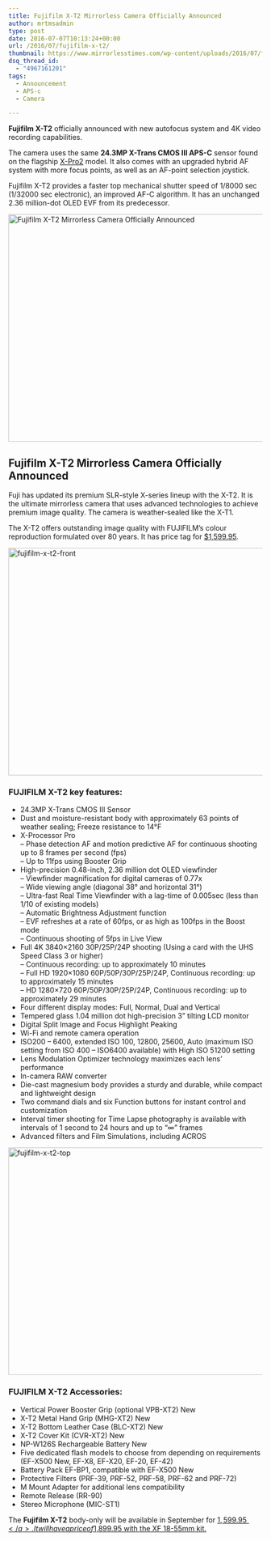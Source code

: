 ```yaml
---
title: Fujifilm X-T2 Mirrorless Camera Officially Announced
author: mrtmsadmin
type: post
date: 2016-07-07T10:13:24+00:00
url: /2016/07/fujifilm-x-t2/
thumbnail: https://www.mirrorlesstimes.com/wp-content/uploads/2016/07/fujifilm-x-t2-front.jpg
dsq_thread_id:
  - "4967161201"
tags:
  - Announcement
  - APS-c
  - Camera

---
```

**Fujifilm X-T2** officially announced with new autofocus system and 4K video recording capabilities.

The camera uses the same **24.3MP X-Trans CMOS III APS-C** sensor found on the flagship [X-Pro2][1] model. It also comes with an upgraded hybrid AF system with more focus points, as well as an AF-point selection joystick.

Fujifilm X-T2 provides a faster top mechanical shutter speed of 1/8000 sec (1/32000 sec electronic), an improved AF-C algorithm. It has an unchanged 2.36 million-dot OLED EVF from its predecessor.<!--more-->

<img class="alignnone wp-image-412 size-full" title="Fujifilm X-T2 Mirrorless Camera Officially Announced" src="https://i1.wp.com/www.mirrorlesstimes.com/wp-content/uploads/2016/07/fujifilm-x-t2-rear.jpg?resize=600%2C450&#038;ssl=1" alt="Fujifilm X-T2 Mirrorless Camera Officially Announced" width="600" height="450" srcset="https://i1.wp.com/www.mirrorlesstimes.com/wp-content/uploads/2016/07/fujifilm-x-t2-rear.jpg?w=1199&ssl=1 1199w, https://i1.wp.com/www.mirrorlesstimes.com/wp-content/uploads/2016/07/fujifilm-x-t2-rear.jpg?resize=300%2C225&ssl=1 300w, https://i1.wp.com/www.mirrorlesstimes.com/wp-content/uploads/2016/07/fujifilm-x-t2-rear.jpg?resize=768%2C576&ssl=1 768w, https://i1.wp.com/www.mirrorlesstimes.com/wp-content/uploads/2016/07/fujifilm-x-t2-rear.jpg?resize=1024%2C769&ssl=1 1024w" sizes="(max-width: 600px) 100vw, 600px" data-recalc-dims="1" /> 

## Fujifilm X-T2 Mirrorless Camera Officially Announced

Fuji has updated its premium SLR-style X-series lineup with the X-T2. It is the ultimate mirrorless camera that uses advanced technologies to achieve premium image quality. The camera is weather-sealed like the X-T1.

The X-T2 offers outstanding image quality with FUJIFILM’s colour reproduction formulated over 80 years. It has price tag for <a href="http://amzn.to/29ofHQl" target="_blank" rel="nofollow">$1,599.95</a>.

<img class="alignnone size-full wp-image-413" src="https://i1.wp.com/www.mirrorlesstimes.com/wp-content/uploads/2016/07/fujifilm-x-t2-front.jpg?resize=600%2C450&#038;ssl=1" alt="fujifilm-x-t2-front" width="600" height="450" srcset="https://i1.wp.com/www.mirrorlesstimes.com/wp-content/uploads/2016/07/fujifilm-x-t2-front.jpg?w=1200&ssl=1 1200w, https://i1.wp.com/www.mirrorlesstimes.com/wp-content/uploads/2016/07/fujifilm-x-t2-front.jpg?resize=300%2C225&ssl=1 300w, https://i1.wp.com/www.mirrorlesstimes.com/wp-content/uploads/2016/07/fujifilm-x-t2-front.jpg?resize=768%2C576&ssl=1 768w, https://i1.wp.com/www.mirrorlesstimes.com/wp-content/uploads/2016/07/fujifilm-x-t2-front.jpg?resize=1024%2C768&ssl=1 1024w" sizes="(max-width: 600px) 100vw, 600px" data-recalc-dims="1" /> 

### FUJIFILM X-T2 key features:

  * 24.3MP X-Trans CMOS III Sensor
  * Dust and moisture-resistant body with approximately 63 points of weather sealing; Freeze resistance to 14°F
  * X-Processor Pro  
    – Phase detection AF and motion predictive AF for continuous shooting up to 8 frames per second (fps)  
    – Up to 11fps using Booster Grip
  * High-precision 0.48-inch, 2.36 million dot OLED viewfinder  
    – Viewfinder magnification for digital cameras of 0.77x  
    – Wide viewing angle (diagonal 38° and horizontal 31°)  
    – Ultra-fast Real Time Viewfinder with a lag-time of 0.005sec (less than 1/10 of existing models)  
    – Automatic Brightness Adjustment function  
    – EVF refreshes at a rate of 60fps, or as high as 100fps in the Boost mode  
    – Continuous shooting of 5fps in Live View
  * Full 4K 3840×2160 30P/25P/24P shooting (Using a card with the UHS Speed Class 3 or higher)  
    – Continuous recording: up to approximately 10 minutes  
    – Full HD 1920×1080 60P/50P/30P/25P/24P, Continuous recording: up to approximately 15 minutes  
    – HD 1280×720 60P/50P/30P/25P/24P, Continuous recording: up to approximately 29 minutes
  * Four different display modes: Full, Normal, Dual and Vertical
  * Tempered glass 1.04 million dot high-precision 3” tilting LCD monitor
  * Digital Split Image and Focus Highlight Peaking
  * Wi-Fi and remote camera operation
  * ISO200 – 6400, extended ISO 100, 12800, 25600, Auto (maximum ISO setting from ISO 400 – ISO6400 available) with High ISO 51200 setting
  * Lens Modulation Optimizer technology maximizes each lens’ performance
  * In-camera RAW converter
  * Die-cast magnesium body provides a sturdy and durable, while compact and lightweight design
  * Two command dials and six Function buttons for instant control and customization
  * Interval timer shooting for Time Lapse photography is available with intervals of 1 second to 24 hours and up to “∞” frames
  * Advanced filters and Film Simulations, including ACROS

<img class="alignnone size-full wp-image-414" src="https://i1.wp.com/www.mirrorlesstimes.com/wp-content/uploads/2016/07/fujifilm-x-t2-top.jpg?resize=600%2C450&#038;ssl=1" alt="fujifilm-x-t2-top" width="600" height="450" srcset="https://i1.wp.com/www.mirrorlesstimes.com/wp-content/uploads/2016/07/fujifilm-x-t2-top.jpg?w=1200&ssl=1 1200w, https://i1.wp.com/www.mirrorlesstimes.com/wp-content/uploads/2016/07/fujifilm-x-t2-top.jpg?resize=300%2C225&ssl=1 300w, https://i1.wp.com/www.mirrorlesstimes.com/wp-content/uploads/2016/07/fujifilm-x-t2-top.jpg?resize=768%2C576&ssl=1 768w, https://i1.wp.com/www.mirrorlesstimes.com/wp-content/uploads/2016/07/fujifilm-x-t2-top.jpg?resize=1024%2C768&ssl=1 1024w" sizes="(max-width: 600px) 100vw, 600px" data-recalc-dims="1" /> 

### FUJIFILM X-T2 Accessories:

  * Vertical Power Booster Grip (optional VPB-XT2) New
  * X-T2 Metal Hand Grip (MHG-XT2) New
  * X-T2 Bottom Leather Case (BLC-XT2) New
  * X-T2 Cover Kit (CVR-XT2) New
  * NP-W126S Rechargeable Battery New
  * Five dedicated flash models to choose from depending on requirements (EF-X500 New, EF-X8, EF-X20, EF-20, EF-42)
  * Battery Pack EF-BP1, compatible with EF-X500 New
  * Protective Filters (PRF-39, PRF-52, PRF-58, PRF-62 and PRF-72)
  * M Mount Adapter for additional lens compatibility
  * Remote Release (RR-90)
  * Stereo Microphone (MIC-ST1)

The **Fujifilm X-T2** body-only will be available in September for <a href="http://amzn.to/29ofHQl" target="_blank" rel="nofollow">$1,599.95</a>. It will have a price of $1,899.95 with the XF 18-55mm kit.

 [1]: http://www.dailycameranews.com/2016/01/fujifilm-x-pro2/